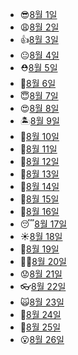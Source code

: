 - 😎[8월 1일](8.1_python.md)
- 😩[8월 2일](8.2_python.md)
- 👍[8월 3일](8.3_python.md)
- 😐[8월 4일](8.4_python.md)
- ⛑️[8월 5일](8.5_python.md)
- 👋[8월 6일](8.6_자습.md)
- 😇[8월 7일](8.7_자습.md)
- 😍[8월 8일](8.8_python.md)
- 🏝️[8월 9일](8.9_python.md)
- 🍄[8월 10일](8.10_python.md)
- 🥵[8월 11일](8.11_python.md)
- 🤔[8월 12일](8.12_python.md)
- 🙂[8월 13일](8.13_자습.md)
- 👻[8월 14일](8.14_자습.md)
- 🙏[8월 15일](8.15_자습.md)
- 🧐[8월 16일](8.16_database.md)
- 😴[8월 17일](8.17_database.md)
- ☀️[8월 18일](8.18_database.md)
- 👋[8월 19일](8.19_database.md)
- 👨‍🎨[8월 20일](8.20_자습.md)
- 😟[8월 21일](8.21_자습.md)
- 👓[8월 22일](8.22_database.md)
- 🙀[8월 23일](8.23_database.md)
- 🤚[8월 24일](8.24_database.md)
- 🤒[8월 25일](8.25_database.md)
- 😮[8월 26일](8.26_database.md)
